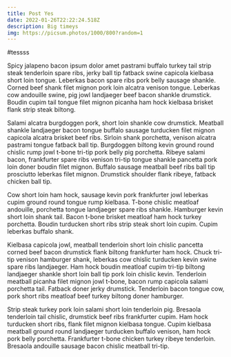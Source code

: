 ```yaml
---
title: Post Yes
date: 2022-01-26T22:22:24.518Z
description: Big timeys
img: https://picsum.photos/1000/800?random=1
---
```

#tessss

Spicy jalapeno bacon ipsum dolor amet pastrami buffalo turkey tail strip steak tenderloin spare ribs, jerky ball tip fatback swine capicola kielbasa short loin tongue. Leberkas bacon spare ribs pork belly sausage shankle. Corned beef shank filet mignon pork loin alcatra venison tongue. Leberkas cow andouille swine, pig jowl landjaeger beef bacon shankle drumstick. Boudin cupim tail tongue filet mignon picanha ham hock kielbasa brisket flank strip steak biltong.

Salami alcatra burgdoggen pork, short loin shankle cow drumstick. Meatball shankle landjaeger bacon tongue buffalo sausage turducken filet mignon capicola alcatra brisket beef ribs. Sirloin shank porchetta, venison alcatra pastrami tongue fatback ball tip. Burgdoggen biltong kevin ground round chislic rump jowl t-bone tri-tip pork belly pig porchetta. Ribeye salami bacon, frankfurter spare ribs venison tri-tip tongue shankle pancetta pork loin doner boudin filet mignon. Buffalo sausage meatball beef ribs ball tip prosciutto leberkas filet mignon. Drumstick shoulder flank ribeye, fatback chicken ball tip.

Cow short loin ham hock, sausage kevin pork frankfurter jowl leberkas cupim ground round tongue rump kielbasa. T-bone chislic meatloaf andouille, porchetta tongue landjaeger spare ribs shankle. Hamburger kevin short loin shank tail. Bacon t-bone brisket meatloaf ham hock turkey porchetta. Boudin turducken short ribs strip steak short loin cupim. Cupim leberkas buffalo shank.

Kielbasa capicola jowl, meatball tenderloin short loin chislic pancetta corned beef bacon drumstick flank biltong frankfurter ham hock. Chuck tri-tip venison hamburger shank, leberkas cow chislic turducken kevin swine spare ribs landjaeger. Ham hock boudin meatloaf cupim tri-tip biltong landjaeger shankle short loin ball tip pork loin chislic kevin. Tenderloin meatball picanha filet mignon jowl t-bone, bacon rump capicola salami porchetta tail. Fatback doner jerky drumstick. Tenderloin bacon tongue cow, pork short ribs meatloaf beef turkey biltong doner hamburger.

Strip steak turkey pork loin salami short loin tenderloin pig. Bresaola tenderloin tail chislic, drumstick beef ribs frankfurter cupim. Ham hock turducken short ribs, flank filet mignon kielbasa tongue. Cupim kielbasa meatball ground round landjaeger turducken buffalo venison, ham hock pork belly porchetta. Frankfurter t-bone chicken turkey ribeye tenderloin. Bresaola andouille sausage bacon chislic meatball tri-tip.